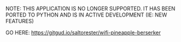 NOTE:  THIS APPLICATION IS NO LONGER SUPPORTED.  IT HAS BEEN PORTED TO PYTHON AND IS IN ACTIVE DEVELOPMENT (IE: NEW FEATURES)

GO HERE:
https://gitgud.io/saltorester/wifi-pineapple-berserker
